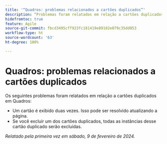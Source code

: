 ```yaml
---
title: '“Quadros: problemas relacionados a cartões duplicados”'
description: “Problemas foram relatados em relação a cartões duplicados em Quadros.”
hidefromtoc: true
feature: Agile
source-git-commit: fbcd3495cff923fc181419e89182e079c35dd053
workflow-type: ht
source-wordcount: '63'
ht-degree: 100%

---
```



# Quadros: problemas relacionados a cartões duplicados

Os seguintes problemas foram relatados em relação a cartões duplicados em Quadros:

* Um cartão é exibido duas vezes. Isso pode ser resolvido atualizando a página.
* Se você excluir um dos cartões duplicados, todas as instâncias desse cartão duplicado serão excluídas.

_Relatado pela primeira vez em sábado, 9 de fevereiro de 2024._
